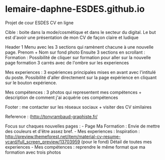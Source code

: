 # lemaire-daphne-ESDES.github.io
Projet de cour ESDES
CV en ligne 

Cible : boite dans la mode/cosmétique et dans le secteur du digital. 
Le but est d'avoir une présentation de mon CV de façon claire et ludique 

 Header
 1 Menu avec les 3 sections qui ramènent chacune à une nouvelle page. 
 Prenom + Nom sur fond photo 
 Ensuite 3 sections en scrollant : 
 Formation : Possibilité de cliquer sur formation pour aller sur la nouvelle page formation 
 3 carrés avec de l'ombre sur les experiences 
 
 Mes experiences : 3 expériences principales mises en avant avec l'intitulé du poste. 
 Possibilité d'aller directement sur la page expérience en cliquant sur le bouton expérience. 
 
 Mes compétences : 3 photos qui representent mes compétences + description de comment j'ai acquérie ces compétences 
 
 Footer : me contacter sur les réseaux sociaux + visiter des CV similaires 
 
 Reference : (http://tonyrambaud-graphiste.fr/ 
     
Focus sur chaques nouvelles pages : 
      - Page Ma Formation : Envie de mettre des couleurs et d'être assez bref. 
      - Mes experiences : Inspiration : http://preview.themeforest.net/item/material-cv-resume-vcard/full_screen_preview/13703959 (pour le fond) 
      Détail de toutes mes experiences
      - Mes compétences : reprendre le même format que ma formation avec trois photos 
   
     
